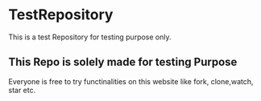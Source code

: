 # TestRepository
This is a test Repository for testing purpose only.

## This Repo is solely made for testing Purpose
Everyone is free to try functinalities on this website like fork, clone,watch, star etc.
